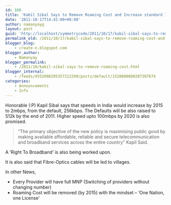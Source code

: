 ```yaml
---
id: 166
title: 'Kabil Sibal Says to Remove Roaming Cost and Increase standard Internet Speed in India'
date: '2011-10-17T14:42:00+00:00'
author: namanyayg
layout: post
guid: 'http://localhost/symmetrycode/2011/10/17/kabil-sibal-says-to-remove-roaming-cost-and-increase-standard-internet-speed-in-india/'
permalink_old: /2011/10/17/kabil-sibal-says-to-remove-roaming-cost-and-increase-standard-internet-speed-in-india/
blogger_blog:
    - create-n.blogspot.com
blogger_author:
    - Namanyay
blogger_permalink:
    - /2011/10/kabil-sibal-says-to-remove-roaming-cost.html
blogger_internal:
    - /feeds/4552098295357212299/posts/default/1520800080287307674
categories:
    - Announcements
    - Info
---
```


Honorable (:P) Kapil Sibal says that speeds in India would increase by 2015 to 2mbps, from the default, 256kbps. The Defaults will be also raised to 512k by the end of 2011. Higher speed upto 100mbps by 2020 is also promised.


> “The primary objective of the new policy is maximising public good by making available affordable, reliable and secure telecommunication and broadband services across the entire country” Kapil Said.

A ‘Right To Broadband’ is also being worked upon. 
  

It is also said that Fibre-Optics cables will be led to villages. 
  

In other News, 

- Every Provider will have full MNP (Switching of providers without changing number)
- Roaming Cost will be removed (by 2015) with the mindset – ‘One Nation, one License’

